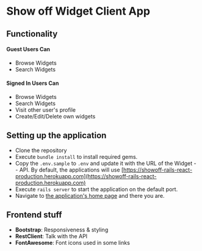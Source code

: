 # Show off Widget Client App

## Functionality

#### Guest Users Can
- Browse Widgets
- Search Widgets 
#### Signed In Users Can
- Browse Widgets
- Search Widgets
- Visit other user's profile
- Create/Edit/Delete own widgets

## Setting up the application
- Clone the repository
- Execute `bundle install` to install required gems.
- Copy the `.env.sample` to `.env` and update it with the URL of the Widget - - API. By default, the applications will use [https://showoff-rails-react-production.herokuapp.com](https://showoff-rails-react-production.herokuapp.com)
- Execute `rails server` to start the application on the default port.
- Navigate to [the application's home page](http://localhost:3000) and there you are.

## Frontend stuff
- **Bootstrap**: Responsiveness & styling
- **RestClient**: Talk with the API
- **FontAwesome**: Font icons used in some links
